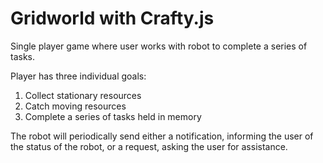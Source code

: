# Gridworld with Crafty.js

Single player game where user works with robot to complete a series of tasks.

Player has three individual goals: 
1) Collect stationary resources
2) Catch moving resources
3) Complete a series of tasks held in memory

The robot will periodically send either a notification, informing the user of the status of the robot, or a request, asking the user for assistance. 